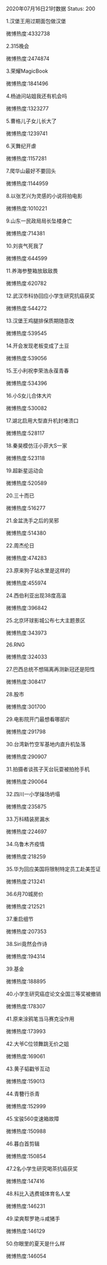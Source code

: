 2020年07月16日21时数据
Status: 200

1.汉堡王用过期面包做汉堡

微博热度:4332738

2.315晚会

微博热度:2474874

3.荣耀MagicBook

微博热度:1841496

4.杨迪问站姐我还有机会吗

微博热度:1323277

5.曹格儿子女儿长大了

微博热度:1239741

6.天舞纪开虐

微博热度:1157281

7.爬华山最好不要回头

微博热度:1144959

8.以张艺兴为灵感的小说将拍电影

微博热度:1010221

9.山东一民政局局长坠楼身亡

微博热度:714381

10.刘丧气死我了

微博热度:644599

11.养海参整箱放敌敌畏

微博热度:620782

12.武汉市科协回应小学生研究抗癌获奖

微博热度:544272

13.汉堡王鸡腿排保质期随意改

微博热度:539545

14.开会发现老板变成了土豆

微博热度:539056

15.王小利祝李荣浩永葆青春

微博热度:534396

16.小S女儿合体大片

微博热度:530082

17.湖北启用大型直升机封堵溃口

微博热度:528117

18.秦昊模仿汪小菲大S一家

微博热度:523118

19.超新星运动会

微博热度:520589

20.三十而已

微博热度:516277

21.金盆洗手之后的吴邪

微博热度:514380

22.周杰伦日

微博热度:474283

23.原来狗子站水里是这样的

微博热度:455974

24.西伯利亚出现38度高温

微博热度:396842

25.北京环球影城公布七大主题景区

微博热度:343973

26.RNG

微博热度:324033

27.巴西总统不想隔离再测新冠还是阳性

微博热度:308417

28.股市

微博热度:301700

29.电影院开门最想看哪部片

微博热度:291798

30.台湾新竹空军基地内直升机坠落

微博热度:290907

31.拍摄者谈孩子天台玩耍被拍抢手机

微博热度:290064

32.四川一小学操场坍塌

微博热度:235875

33.万科精装房漏水

微博热度:224697

34.乌鲁木齐疫情

微博热度:218259

35.华为回应美国将限制特定员工赴美签证

微博热度:213241

36.6月70城房价

微博热度:212521

37.重启细节

微博热度:207353

38.Siri竟然会作诗

微博热度:194314

39.基金

微博热度:188895

40.小学生研究癌症论文全国三等奖被撤销

微博热度:178307

41.原来涂鸦笔当马赛克没作用

微博热度:173993

42.大爷C位领舞跳无价之姐

微博热度:169061

43.黄子韬戳爷互动

微博热度:159013

44.青簪行杀青

微博热度:152999

45.宝骏560变速箱故障

微博热度:150988

46.暮白首剪辑

微博热度:150854

47.2名小学生研究喝茶抗癌获奖

微博热度:147416

48.科比入选费城体育名人堂

微博热度:146231

49.梁爽帮罗艳斗咸猪手

微博热度:146129

50.你眼里的夏天是什么样

微博热度:146054

